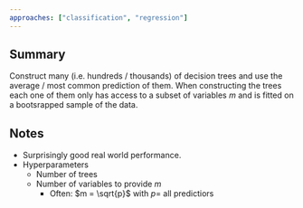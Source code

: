 ```yaml
---
approaches: ["classification", "regression"]
---
```

## Summary
Construct many (i.e. hundreds / thousands) of decision trees and use the average / most common prediction of them. When constructing the trees each one of them only has access to a subset of variables $m$ and is fitted on a bootsrapped sample of the data.

## Notes
- Surprisingly good real world performance.
- Hyperparameters
	- Number of trees
	- Number of variables to provide $m$
		- Often: $m = \sqrt{p}$ with $p =$ all predictiors